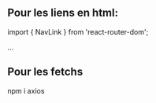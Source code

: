 ## Pour les liens <a> en html: 
import { NavLink } from 'react-router-dom';

<NavLink to="/">...</NavLink>

## Pour les fetchs
npm i axios